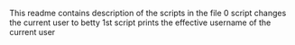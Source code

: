 This readme contains description of the scripts in the file
0 script changes the current user to betty
1st script prints the effective username of the current user
